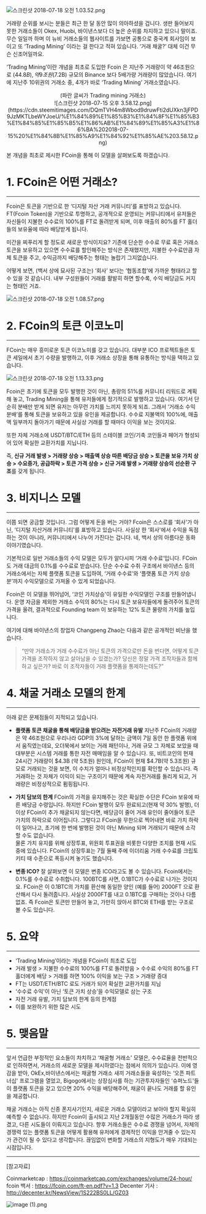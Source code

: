 ![스크린샷 2018-07-18 오전 1.03.52.png](https://cdn.steemitimages.com/DQmW2QWWeB1nPoLQG2tyGLgfBJiy2rfM8vN8W1EyBx5mnKf/%E1%84%89%E1%85%B3%E1%84%8F%E1%85%B3%E1%84%85%E1%85%B5%E1%86%AB%E1%84%89%E1%85%A3%E1%86%BA%202018-07-18%20%E1%84%8B%E1%85%A9%E1%84%8C%E1%85%A5%E1%86%AB%201.03.52.png)

거래량 순위를 보시는 분들은 최근 한 달 동안 많이 의아하셨을 겁니다. 생판 들어보지 못한 거래소들이 Okex, Huobi, 바이낸스보다 더 높은 순위를 차지하고 있으니 말이죠. 무슨 일일까 하며 이 뉴비 거래소들의 웹사이트를 가보면 공통으로 중국계 회사임이 보이고 또 ‘Trading Mining’ 이라는 걸 한다고 적혀 있습니다. ‘거래 채굴?’ 대체 이건 무슨 신조어일까요.

‘Trading Mining’이란 개념을 최초로 도입한 Fcoin 은 지난주 거래량이 약 46조원으로 ($44.8B), 약 9조원 ($7.2B) 규모의 Binance 보다 5배가량 거래량이 많았습니다. 여기에 지난주 10위권의 거래소 중, 4개가 바로 ‘Trading Mining’ 거래소였습니다.
<center>(파란 글씨가 Trading mining 거래소)</center>
<center>![스크린샷 2018-07-15 오후 3.58.12.png](https://cdn.steemitimages.com/DQmTVH4m8Wbod9druwFti2dUXkn3jFPD9JzMKTLbeWYJoeU/%E1%84%89%E1%85%B3%E1%84%8F%E1%85%B3%E1%84%85%E1%85%B5%E1%86%AB%E1%84%89%E1%85%A3%E1%86%BA%202018-07-15%20%E1%84%8B%E1%85%A9%E1%84%92%E1%85%AE%203.58.12.png)</center>


본 개념을 최초로 제시한 FCoin을 통해 이 모델을 살펴보도록 하겠습니다. 

# 1. FCoin은 어떤 거래소?
* * * 

Fcoin은 토큰을 기반으로 한 ‘디지털 자산 거래 커뮤니티’를 표방하고 있습니다. FT(Fcoin Token)을 기반으로 투명하고, 공개적으로 운영되는 커뮤니티에서 유저들은 자신들이 지불한 수수료의 100%를 FT로 돌려받게 되며, 이후 매출의 80%를 FT 홀더들의 보유율에 따라 배당받게 됩니다. 

미간을 찌푸리게 할 정도로 새로운 방식이지요? 기존에 단순한 수수료 무료 혹은 거래소 토큰을 보유하고 있으면 수수료를 할인해주는 방식은 존재했지만, 지불한 수수료만큼 자체 토큰을 주고, 수익금까지 배당해주는 형태는 놀랍기 그지없습니다. 

어떻게 보면, (백서 상에 묘사된 구조는) ‘회사’ 보다는 ‘협동조합’에 가까운 형태라고 할 수 있을 것 같습니다. 내부 구성원들이 거래를 활발히 하면 할수록, 수익 배당금도 커지는 형태인 거죠. 

![스크린샷 2018-07-18 오전 1.08.57.png](https://cdn.steemitimages.com/DQmbKuXWAa5rmcyRUd8f94dAwUFJK3BBBNXoHmcLKLLEJJk/%E1%84%89%E1%85%B3%E1%84%8F%E1%85%B3%E1%84%85%E1%85%B5%E1%86%AB%E1%84%89%E1%85%A3%E1%86%BA%202018-07-18%20%E1%84%8B%E1%85%A9%E1%84%8C%E1%85%A5%E1%86%AB%201.08.57.png)

# 2. FCoin의 토큰 이코노미
* * *

FCoin는 매우 흥미로운 토큰 이코노미를 갖고 있습니다. 대부분 ICO 프로젝트들은 토큰 세일에서 초기 수량을 발행하고, 이후 거래소 상장을 통해 유통하는 방식을 택하고 있습니다. 

![스크린샷 2018-07-18 오전 1.13.33.png](https://cdn.steemitimages.com/DQmRc8QZPG36u92vkEu4WAd3UVHkozzEPtmLPinLmbW9wxH/%E1%84%89%E1%85%B3%E1%84%8F%E1%85%B3%E1%84%85%E1%85%B5%E1%86%AB%E1%84%89%E1%85%A3%E1%86%BA%202018-07-18%20%E1%84%8B%E1%85%A9%E1%84%8C%E1%85%A5%E1%86%AB%201.13.33.png)

Fcoin은 초기에 토큰을 모두 발행한 것이 아닌, 총량의 51%를 커뮤니티 리워드로 계획해 놓고, Trading Mining을 통해 유저들에게 정기적으로 발행하고 있습니다. 여기서 단순히 분배만 받게 되면 유저는 아무런 가치를 느끼지 못하게 되죠. 
그래서 ‘거래소 수익 분배’를 통해 토큰을 보유하고 있을 유인을 제공합니다. 수수료 지불액의 100%에, 매출액 일부까지 돌아가기 때문에 사실상 거래를 할 때마다 이익을 보는 것이지요. 

또한 자체 거래소에 USDT/BTC/ETH 등의 스테이블 코인/기축 코인들과 페어가 형성되어 있어 확실한 교환가치를 지닙니다.

즉,<b> 신규 거래 발생 > 거래량 상승 > 매출액 상승 따른 배당금 상승 > 토큰을 보유 가치 상승 > 수요증가, 공급하락 > 토큰 가격 상승 > 신규 거래 발생 > 거래량 상승의 선순환 구조</b>를 갖게 됩니다. 

# 3. 비지니스 모델
***
이쯤 되면 궁금할 것입니다. 그럼 어떻게 돈을 버는 거야? 
Fcoin은 스스로를 ‘회사'가 아닌, ‘디지털 자산거래 커뮤니티'를 표방하고 있습니다. 사실상 한 ‘회사'에서 수익을 독점하는 것이 아니라, 커뮤니티에서 나누어 가진다는 겁니다. 네, 백서 상의 아름다운 동화 이야기였습니다. 

기본적으로 일반 거래소들의 수익 모델은 모두가 알다시피 ‘거래 수수료’입니다. FCoin도 거래 대금의 0.1%를 수수료로 받습니다.
단순 수수료 수취 구조에서 바이낸스 등의 거래소에서는 자체 플랫폼 토큰을 도입하여, ‘거래 수수료’와  ‘플랫폼 토큰 가치 상승분’까지 수익모델으로 가져올 수 있게 되었습니다. 

Fcoin은 이 모델을 뛰어넘어, ‘코인 가치상승'이 유일한 수익모델인 구조를 만들어냅니다. 운영 자금을 제외한 거래소 수익의 80%는 다시 토큰 보유자들에게 돌려주어 토큰의 가격을 올려, 결과적으로 Founding team 이 보유하는 12% 토큰 물량의 가치를 높입니다.

여기에 대해 바이낸스의 창업자 Changpeng Zhao는 다음과 같은 공개적인 비난을 했습니다. 

>“만약 거래소가 거래 수수료가 아닌 토큰의 가격으로만 돈을 번다면, 어떻게 토큰 가격을 조작하지 않고 살아남을 수 있겠는가? 당신은 정말 가격 조작자들과 함께하고 싶은가? 바로 이 조작자들이 거래 플랫폼을 통제하는데도?” 

# 4. 채굴 거래소 모델의 한계
***

아래 같은 문제점들이 지적되고 있습니다.

- **플랫폼 토큰 채굴을 통해 배당금을 받으려는 자전거래 유발**
지난주 FCoin의 거래량은 약 46조원으로 우리나라 GDP의 3%에 달하는 금액이 7일 동안 한 플랫폼 위에서 움직였는데요, 오더북에서 보이는 거래 패턴이나, 거래 규모 그 자체로 보았을 때 대부분은 시스템 거래를 통한 자전 매매임을 알 수 있습니다. 
또, 비트코인의 현재 24시간 거래량이 $4.3B (약 5조원) 원인데, FCoin이 현재 $4.7B(약 5.3조원) 규모로 거래되는 것을 보면, 이 수치가 얼마나 비정상적인지를 확인할 수 있습니다. 
즉 거래하는 것 자체가 이익이 되는 구조이기 때문에 계속 자전거래를 돌리게 되고, 거래량은 비정상적으로 펌핑됩니다.

- **가치 담보의 한계**
FCoin의 가격을 유지해주는 것은 확실한 수단은 FCoin 보유에 따른 배당금 수령입니다. 하지만 FCoin 발행이 모두 완료되고(현재 약 30% 발행), 더이상 FCoin이 추가 채굴되지 않는다면, 배당금이 줄어 거래 유인이 줄어들어 토큰 가치의 하락으로 이어집니다. 그렇다고 FCoin을 무한으로 찍어내면 바로 가치 하락이 일어나고, 초기에 한 번에 발행된 것이 아닌 Mining 되며 거래되기 때문에 소각할 수도 없습니다.    
물론 가치 유지를 위해 상장투표, 위원회 투표권을 비롯한 다양한 조치를 현재 시도중에 있습니다. FCoin의 상장투표는 7월 둘째 주에 이더리움 거래 수수료를 크립토 키티 때 수준으로 폭등시켜 놓기도 했습니다. 

- **변종 ICO?**
잘 살펴보면 이 모델은 변종 ICO라고도 볼 수 있습니다. Fcoin에서는 0.1%를 수수료로 수취합니다. 100BTC를 사면, 0.1BTC가 수수료로 나가는 것이지요. FCoin은 이 0.1BTC의 가치를 환산해 동일한 양인 (예를 들어) 2000FT 으로 환산해서 다시 돌려줍니다. 사실상 2000FT를 내고 0.1BTC를 구매하는 것이나 다름 없죠. 즉 Fcoin은 토큰만 만들어 놓고, 가만히 앉아서 BTC와 ETH를 받는 구조로 볼 수도 있습니다. 


# 5. 요약
***
- ‘Trading Mining’이라는 개념을 FCoin이 최초로 도입
- 거래 발생 > 지불한 수수료의 100%를 FT로 돌려받음 > 수수료 수익의 80%를 FT 홀더에게 배당 > 거래를 하면 100% 이익을 보는 구조 > 거래량 증대
- FT는 USDT/ETH/BTC 로도 거래가 되어 확실한 교환가치를 지님
- ‘수수료 수익'이 아닌 ‘토큰 가치 상승’을 수익모델로 삼는 구조
- 자전 거래 유발, 가치 담보의 한계 등의 한계점
- 이를 보완하기 위한 많은 시도 


# 5. 맺음말
* * *

앞서 언급한  부정적인 요소들이 차치하고 ‘채굴형 거래소' 모델은, 수수료율을 전반적으로 인하하면서, 거래소의 새로운 모델을 제시하였다는 점에서 의의가 있습니다. 이에 영감을 받아, OkEx,바이낸스에서는 채굴형 거래소 새끼 거래소들을 육성하는 ‘오픈 파트너십' 프로그램을 열었고, Bigogo에서는 상장심사를 하는 기관투자자들인 ‘슈퍼노드'들이 플랫폼 토큰을 갖고 있으면 20% 수익을 배당해주어, 채굴이 끝나도 거래를 할 유인을 제공합니다. 

채굴 거래소는 아직 신종 폰지사기인지, 새로운 거래소 모델이라고 보아야 할지 확실히 예측할 수 없습니다. 하지만 Fcoin이 출시되고 지난 2개월동안 수많은 거래소가 따라 생겼고, 다른 시도들이 이뤄지고 있습니다. 향후 거래소들은 수수료 경쟁을 넘어서, 자체의 경쟁력 있는 플랫폼 토큰을 어떻게 활용해 유저에게 경제적인 이익을 안겨줄 수 있는지가 관건이 될 수 있다고 생각합니다. 끊임없이 변화할 거래소의 지형도가 매우 기대되는 시점입니다. 

---
[참고자료]

Coinmarketcap : https://coinmarketcap.com/exchanges/volume/24-hour/
fcoin 백서 : https://fcoin.com/ft-en.pdf?v=1.3
Decenter 기사 : http://decenter.kr/NewsView/1S222BS0LL/GZ03


![image (1).png](https://cdn.steemitimages.com/DQmWsGQLX7bMkdsRJcg99E7kB8xXVaCZkF5YF6o2oyT7td2/image%20(1).png)